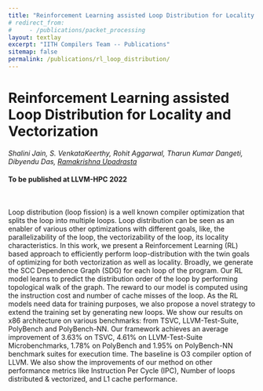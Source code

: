 ```yaml
---
title: "Reinforcement Learning assisted Loop Distribution for Locality and Vectorization"
# redirect_from:
#     - /publications/packet_processing
layout: textlay
excerpt: "IITH Compilers Team -- Publications"
sitemap: false
permalink: /publications/rl_loop_distribution/
---
```


<div class="container-fluid" style="height:100%; width:100%"> 

# Reinforcement Learning assisted Loop Distribution for Locality and Vectorization
*Shalini Jain, S. VenkataKeerthy, Rohit Aggarwal, Tharun Kumar Dangeti, Dibyendu Das, [Ramakrishna Upadrasta](https://www.iith.ac.in/~ramakrishna)*
#### To be published at LLVM-HPC 2022
<br>

<p>Loop distribution (loop fission) is a well known compiler optimization that splits the loop into multiple loops. Loop distribution can be seen as an enabler of various other optimizations with different goals, like, the parallelizability of the loop, the vectorizability of the loop, its locality characteristics. In this work, we present a Reinforcement Learning (RL) based approach to efficiently perform loop-distribution with the twin goals of optimizing for both vectorization as well as locality. Broadly, we generate the SCC Dependence Graph (SDG) for each loop of the program. Our RL model learns to predict the distribution order of the loop by performing topological walk of the graph. The reward to our model is computed using the instruction cost and number of cache misses of the loop. As the RL models need data for training purposes, we also propose a novel strategy to extend the training set by  generating new loops. We show our results on x86 architecture on various benchmarks: from TSVC, LLVM-Test-Suite, PolyBench and PolyBench-NN. Our framework achieves an average improvement of 3.63% on TSVC, 4.61% on LLVM-Test-Suite Microbenchmarks, 1.78% on PolyBench and 1.95% on PolyBench-NN benchmark suites for execution time. The baseline is O3 compiler option of LLVM. We also show the improvements of our method on other performance metrics like Instruction Per
Cycle (IPC), Number of loops distributed & vectorized, and L1 cache performance.</p>

</div>